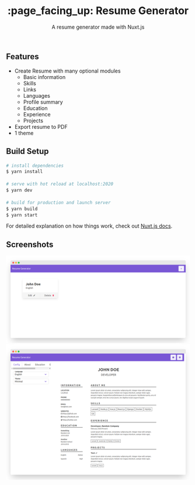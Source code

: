<h1 align="center">:page_facing_up: Resume Generator</h1>

<p align="center"> A resume generator made with Nuxt.js</p>

&nbsp;

## Features

- Create Resume with many optional modules
  - Basic information
  - Skills
  - Links
  - Languages
  - Profile summary
  - Education
  - Experience
  - Projects
- Export resume to PDF
- 1 theme

## Build Setup

```bash
# install dependencies
$ yarn install

# serve with hot reload at localhost:2020
$ yarn dev

# build for production and launch server
$ yarn build
$ yarn start
```

For detailed explanation on how things work, check out [Nuxt.js docs](https://nuxtjs.org).

## Screenshots

![ ](.media/list.png 'List')
![ ](.media/edit.png 'Edit')

